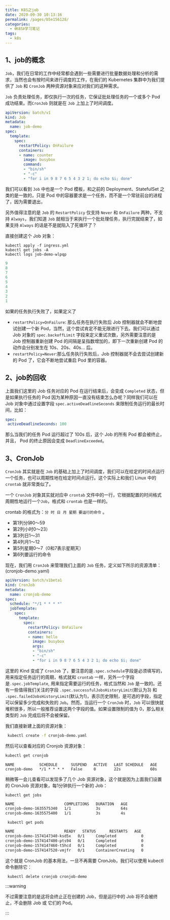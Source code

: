 ```yaml
---
title: K8S之job
date: 2020-09-30 10:13:16
permalink: /pages/b5e156128/
categories:
  - 《K8S》学习笔记
tags:
  - k8s
---
```




## 1、job的概念

`Job`，我们在日常的工作中经常都会遇到一些需要进行批量数据处理和分析的需求，当然也会有按时间来进行调度的工作，在我们的 Kubernetes 集群中为我们提供了 `Job` 和 `CronJob` 两种资源对象来应对我们的这种需求。

`Job` 负责处理任务，即仅执行一次的任务，它保证批处理任务的一个或多个 Pod 成功结束。而`CronJob` 则就是在 `Job` 上加上了时间调度。

```yaml
apiVersion: batch/v1
kind: Job
metadata:
  name: job-demo
spec:
  template:
    spec:
      restartPolicy: OnFailure
      containers:
      - name: counter
        image: busybox
        command:
        - "bin/sh"
        - "-c"
        - "for i in 9 8 7 6 5 4 3 2 1; do echo $i; done"
```

我们可以看到 `Job` 中也是一个 Pod 模板，和之前的 Deployment、StatefulSet 之类的是一致的，只是 Pod 中的容器要求是一个任务，而不是一个常驻前台的进程了，因为需要退出，

另外值得注意的是 `Job` 的 `RestartPolicy` 仅支持 `Never` 和 `OnFailure` 两种，不支持 `Always`，我们知道 `Job` 就相当于来执行一个批处理任务，执行完就结束了，如果支持 `Always` 的话是不是就陷入了死循环了？

直接创建这个 Job 对象：

```
kubectl apply -f ingress.yml 
kubectl get jobs -A
kubectl logs job-demo-wlpqp 
```

```yaml
9
8
7
6
5
4
3
2
1
```

如果的任务执行失败了，如果定义了

-  `restartPolicy=OnFailure`: 那么任务在执行失败后 Job 控制器就会不断地尝试创建一个新 Pod，当然，这个尝试肯定不能无限进行下去。我们可以通过 Job 对象的 `spec.backoffLimit` 字段来定义重试次数，另外需要注意的是 Job 控制器重新创建 Pod 的间隔是呈指数增加的，即下一次重新创建 Pod 的动作会分别发生在 10s、20s、40s… 后。
-  `restartPolicy=Never`:那么任务执行失败后，Job 控制器就不会去尝试创建新的 Pod 了，它会不断地尝试重启 Pod 里的容器。



## 2、job的回收

上面我们这里的 Job 任务对应的 Pod 在运行结束后，会变成 `Completed` 状态，但是如果执行任务的 Pod 因为某种原因一直没有结束怎么办呢？同样我们可以在 Job 对象中通过设置字段 `spec.activeDeadlineSeconds` 来限制任务运行的最长时间，比如：

```yaml
spec:
 activeDeadlineSeconds: 100
```

那么当我们的任务 Pod 运行超过了 100s 后，这个 Job 的所有 Pod 都会被终止，并且， Pod 的终止原因会变成 `DeadlineExceeded`。

## 3、CronJob

`CronJob` 其实就是在 `Job` 的基础上加上了时间调度，我们可以在给定的时间点运行一个任务，也可以周期性地在给定时间点运行。这个实际上和我们 Linux 中的 `crontab` 就非常类似了。

一个 `CronJob` 对象其实就对应中 `crontab` 文件中的一行，它根据配置的时间格式周期性地运行一个`Job`，格式和 `crontab` 也是一样的。

crontab 的格式为：`分 时 日 月 星期 要运行的命令` 。

- 第1列分钟0～59
- 第2列小时0～23）
- 第3列日1～31
- 第4列月1～12
- 第5列星期0～7（0和7表示星期天）
- 第6列要运行的命令

现在，我们用 `CronJob` 来管理我们上面的 `Job` 任务，定义如下所示的资源清单：(cronjob-demo.yaml)

```yaml
apiVersion: batch/v1beta1
kind: CronJob
metadata:
  name: cronjob-demo
spec:
  schedule: "*/1 * * * *"
  jobTemplate:
    spec:
      template:
        spec:
          restartPolicy: OnFailure
          containers:
          - name: hello
            image: busybox
            args:
            - "bin/sh"
            - "-c"
            - "for i in 9 8 7 6 5 4 3 2 1; do echo $i; done"
```

这里的 Kind 变成了 `CronJob` 了，要注意的是`.spec.schedule`字段是必须填写的，用来指定任务运行的周期，格式就和 `crontab` 一样，另外一个字段是`.spec.jobTemplate`, 用来指定需要运行的任务，格式当然和 `Job` 是一致的。还有一些值得我们关注的字段 `.spec.successfulJobsHistoryLimit`(默认为3) 和 `.spec.failedJobsHistoryLimit`(默认为1)，表示历史限制，是可选的字段，指定可以保留多少完成和失败的 `Job`。然而，当运行一个 `CronJob` 时，`Job` 可以很快就堆积很多，所以一般推荐设置这两个字段的值。如果设置限制的值为 0，那么相关类型的 `Job` 完成后将不会被保留。

我们直接新建上面的资源对象：

```sh
 kubectl create -f cronjob-demo.yaml
```

然后可以查看对应的 Cronjob 资源对象：

```sh
kubectl get cronjob
```

```
NAME           SCHEDULE      SUSPEND   ACTIVE   LAST SCHEDULE   AGE
cronjob-demo   */1 * * * *   False     0        22s             60s
```

稍微等一会儿查看可以发现多了几个 Job 资源对象，这个就是因为上面我们设置的 CronJob 资源对象，每1分钟执行一个新的 Job：

`kubectl get jobs`

```sh
NAME                      COMPLETIONS   DURATION   AGE
cronjob-demo-1635575340   1/1           3s         64s
cronjob-demo-1635575400   1/1           3s         4s
```

` kubectl get pods`

```sh
NAME                      READY   STATUS      RESTARTS   AGE
cronjob-demo-1574147340-ksd5x   0/1     Completed           0          3m7s
cronjob-demo-1574147400-pts94   0/1     Completed           0          2m7s
cronjob-demo-1574147460-t5hcd   0/1     Completed           0          67s
cronjob-demo-1574147520-vmjfr   0/1     ContainerCreating   0          7s
```

这个就是 CronJob 的基本用法，一旦不再需要 CronJob，我们可以使用 kubectl 命令删除它：

```sh
 kubectl delete cronjob cronjob-demo
```

:::warning

不过需要注意的是这将会终止正在创建的 Job，但是运行中的 Job 将不会被终止，不会删除 Job 或 它们的 Pod。

:::
